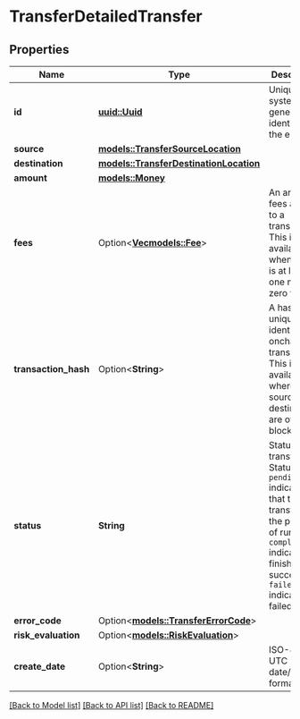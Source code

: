 # TransferDetailedTransfer

## Properties

Name | Type | Description | Notes
------------ | ------------- | ------------- | -------------
**id** | [**uuid::Uuid**](uuid::Uuid.md) | Unique system generated identifier for the entity. | 
**source** | [**models::TransferSourceLocation**](TransferSourceLocation.md) |  | 
**destination** | [**models::TransferDestinationLocation**](TransferDestinationLocation.md) |  | 
**amount** | [**models::Money**](Money.md) |  | 
**fees** | Option<[**Vec<models::Fee>**](Fee.md)> | An array of fees applied to a transaction. This is only available when there is at least one non-zero fee. | [optional]
**transaction_hash** | Option<**String**> | A hash that uniquely identifies the onchain transaction. This is only available where either source or destination are of type blockchain. | [optional]
**status** | **String** | Status of the transfer. Status `pending` indicates that the transfer is in the process of running; `complete` indicates it finished successfully; `failed` indicates it failed. | 
**error_code** | Option<[**models::TransferErrorCode**](TransferErrorCode.md)> |  | [optional]
**risk_evaluation** | Option<[**models::RiskEvaluation**](RiskEvaluation.md)> |  | [optional]
**create_date** | Option<**String**> | ISO-8601 UTC date/time format. | [optional]

[[Back to Model list]](../README.md#documentation-for-models) [[Back to API list]](../README.md#documentation-for-api-endpoints) [[Back to README]](../README.md)


